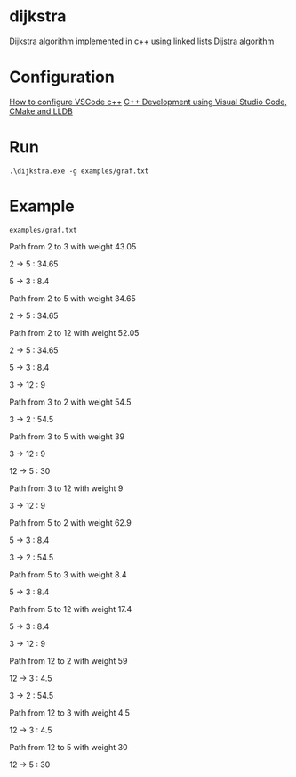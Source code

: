 # dijkstra
Dijkstra algorithm implemented in c++ using linked lists
[Dijstra algorithm](https://algs4.cs.princeton.edu/44sp/)

# Configuration
[How to configure VSCode c++](https://code.visualstudio.com/docs/languages/cpp)
[C++ Development using Visual Studio Code, CMake and LLDB](https://medium.com/audelabs/c-development-using-visual-studio-code-cmake-and-lldb-d0f13d38c563)

# Run
`.\dijkstra.exe -g examples/graf.txt`

# Example
`examples/graf.txt`

Path from 2 to 3 with weight 43.05

2 -> 5 : 34.65

5 -> 3 : 8.4

Path from 2 to 5 with weight 34.65

2 -> 5 : 34.65

Path from 2 to 12 with weight 52.05

2 -> 5 : 34.65

5 -> 3 : 8.4

3 -> 12 : 9

Path from 3 to 2 with weight 54.5

3 -> 2 : 54.5

Path from 3 to 5 with weight 39

3 -> 12 : 9

12 -> 5 : 30

Path from 3 to 12 with weight 9

3 -> 12 : 9

Path from 5 to 2 with weight 62.9

5 -> 3 : 8.4

3 -> 2 : 54.5

Path from 5 to 3 with weight 8.4

5 -> 3 : 8.4

Path from 5 to 12 with weight 17.4

5 -> 3 : 8.4

3 -> 12 : 9

Path from 12 to 2 with weight 59

12 -> 3 : 4.5

3 -> 2 : 54.5

Path from 12 to 3 with weight 4.5

12 -> 3 : 4.5

Path from 12 to 5 with weight 30

12 -> 5 : 30
